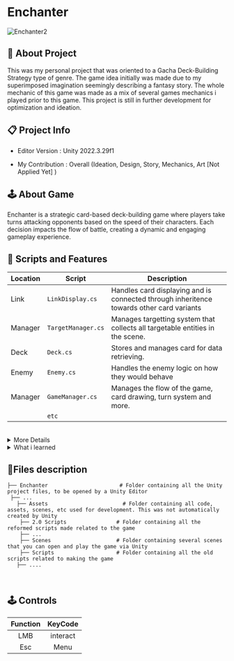 <h1>Enchanter</h1>

![Enchanter2](https://github.com/user-attachments/assets/6fa6e1f0-fa4c-440e-9244-6e17d80df5b0)

## 🔴 About Project
  This was my personal project that was oriented to a Gacha Deck-Building Strategy type of genre. The game idea initially was made due to my superimposed imagination seemingly describing a fantasy story. The whole mechanic of this game was made as a mix of several games mechanics i played prior to this game. This project is still in further development for optimization and ideation.

## 📋 Project Info 
* Editor Version : Unity 2022.3.29f1

* My Contribution : Overall (Ideation, Design, Story, Mechanics, Art [Not Applied Yet] )

## 🕹️ About Game
Enchanter is a strategic card-based deck-building game where players take turns attacking opponents based on the speed of their characters. Each decision impacts the flow of battle, creating a dynamic and engaging gameplay experience.

## 📜 Scripts and Features

| Location |  Script       | Description                                                  |
|-----| ------- | ------------------------------------------------------------ |
| Link| `LinkDisplay.cs` | Handles card displaying and is connected through inheritence towards other card variants |
| Manager | `TargetManager.cs` | Manages targetting system that collects all targetable entities in the scene. |
| Deck | `Deck.cs` | Stores and manages card for data retrieving. |
| Enemy | `Enemy.cs`  | Handles the enemy logic on how they would behave |
| Manager | `GameManager.cs`  | Manages the flow of the game, card drawing, turn system and more. |
| | `etc`  | |
<br>

<details>
  <summary>More Details</summary>
  
1. **Post Processing**
   - using shader graph and blooming to create the glow effect exclusively on the fire orbs
   - using color grading and white balance to make the visual look more engaging

3. **Object Oriented Programming**
    - using object oriented programming on the card datas, allowing open modifications for effects
    
4. **Event System**
    - using events, like delegates or scriptable objects to trigger events that would activate an effect
    
5. **Scriptable Objects**
    - using scriptable objects, as the main data to store the cards data and also their Effect Functionality improving overall memory management
    
6. **Particle System**
   - using a customly made particle system to create the visuals for the cards.

8. **AI / Enemy behaviour**
   - currently using a simple longest sequence searching with a DFS like approach by using recursion using the enemy's hand as data.
   - Future Plans:
       - using a procedural approach to determine cards that should be played as data
       - using pointing system to determine which targets should this card be used onto
</details>
<details>
  <summary>What i learned</summary>

- As the game was more data-structure oriented and also was the game made with personal interest, the development process took way longer which taught me a lot in terms of Game Designing and Program designing. In terms of program designing skills, i learned to utilize class diagram first beforehand; allowing a good code management and easier code execution as i don't need to think much further during the development process.
- Through the process, i learned to identify the base mechanics of the game. As an example, a notable game "Yu-Gi-OH" have effects mechanics such that they have a trigger effect like [On Draw] [On Discard] effects. These effects are modifications subsequently to the main effect of the base mechanics of the card.

| Detailed Explanation |
|----|
| As in the following problem, we would be thinking more and more into the implication of this type of unique implimentation. Assuming that we had started class designing and determining the base class, all of these couldve been done with using OOP (Object Oriented Programming) and event system implimentation. Even as a game programmer, knowing this would save me alot of times from disambiguation and deep consideration. |
 
- From this knowledge i also learned that making a design document and managing tasks are the most important aspect of game developing because it points out what was necessary at the current time. Even then when making these mechanics, i would still make the codes simple; open for modification and future uses.
<br>
</details>

## 📂Files description

```
├── Enchanter                       # Folder containing all the Unity project files, to be opened by a Unity Editor
 ├── ...
   ├── Assets                        # Folder containing all code, assets, scenes, etc used for development. This was not automatically created by Unity
    ├── 2.0 Scripts                # Folder containing all the reformed scripts made related to the game
    ├── ...
    ├── Scenes                     # Folder containing several scenes that you can open and play the game via Unity
    ├── Scripts                    # Folder containing all the old scripts related to making the game
   ├── ....
```
<br>

## 🕹️ Controls
| Function | KeyCode |
|:---:|:---:|
| LMB | interact |
| Esc | Menu |
